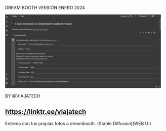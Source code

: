DREAM BOOTH VERSIÓN ENERO 2024

![](https://github.com/davidruizduarte/stablediffusion_webui/blob/main/Google%20Colab%20Dreambooth.png)

BY @VIAJATECH 

https://linktr.ee/viajatech
-------------
Entrena con tus propias fotos a dreambooth. (Stable Diffusion)(WEB UI)
